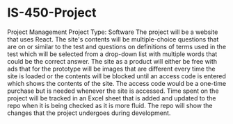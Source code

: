 # IS-450-Project
Project Management Project
Type: Software
The project will be a website that uses React. 
The site's contents will be multiple-choice questions that are on or similar to the test and questions on definitions of terms used in the test which will be selected from a drop-down list with multiple words that could be the correct answer. 
The site as a product will either be free with ads that for the prototype will be images that are different every time the site is loaded or the contents will be blocked until an access code is entered which shows the contents of the site. 
The access code would be a one-time purchase but is needed whenever the site is accessed.
Time spent on the project will be tracked in an Excel sheet that is added and updated to the repo when it is being checked as it is more fluid.
The repo will show the changes that the project undergoes during development.

